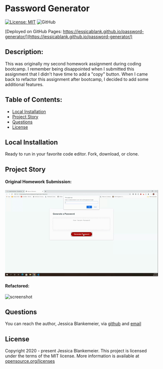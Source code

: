 # Password Generator
[![License: MIT](https://img.shields.io/badge/License-MIT-yellow.svg)](https://opensource.org/licenses/MIT)
![GitHub](https://img.shields.io/github/followers/jessicablank?label=follow&style=social)

[Deployed on GitHub Pages: https://jessicablank.github.io/password-generator/](https://jessicablank.github.io/password-generator/)

## Description:  
 This was originally my second homework assignment during coding bootcamp. I remember being disappointed when I submitted this assignment that I didn't have time to add a "copy" button. When I came back to refactor this assignment after bootcamp, I decided to add some additional features. 

    
## Table of Contents:
* [Local Installation](#local-installation)
* [Project Story](#project-story)
* [Questions](#questions)
* [License](#license-info)

## Local Installation
Ready to run in your favorite code editor. Fork, download, or clone. 

## Project Story
#### Original Homework Submission:
![screenshot](assets/original.gif)

#### Refactored:
![screenshot](assets/refactored.gif)

## Questions
You can reach the author, Jessica Blankemeier,  via [github](http://github.com/jessicablank) and [email](mailto:jessicablankemeier@gmail.com)


## License
Copyright 2020 - present Jessica Blankemeier.
This project is licensed under the terms of the MIT license. 
More information is available at [opensource.org/licenses](https://opensource.org/licenses/MIT)
